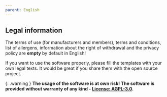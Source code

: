 ```yaml
---
parent: English
---
```

## Legal information

The terms of use (for manufacturers and members), terms and conditions, list of allergens, information about the right of withdrawal and the privacy policy are **empty** by default in English!

If you want to use the software properly, please fill the templates with your own legal texts. It would be great if you share them with the open source project.

{: .warning }
**The usage of the software is at own risk! The software is provided without warranty of any kind - [License: AGPL-3.0]({{site.repo_url}}/blob/develop/LICENSE).**
